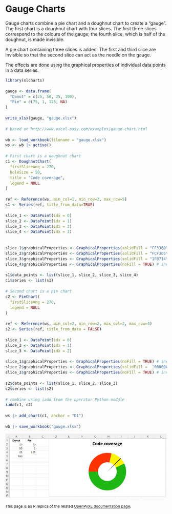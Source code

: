 # Gauge Charts

Gauge charts combine a pie chart and a doughnut chart to create a “gauge”. The first chart is a doughnut chart with four slices. The first three slices correspond to the colours of the gauge; the fourth slice, which is half of the doughnut, is made invisible.

A pie chart containing three slices is added. The first and third slice are invisible so that the second slice can act as the needle on the gauge.

The effects are done using the graphical properties of individual data points in a data series.

```r
library(xlcharts)

gauge <- data.frame(
  "Donut" = c(25, 50, 25, 100),
  "Pie" = c(75, 1, 125, NA)
)

write_xlsx(gauge, "gauge.xlsx")

# based on http://www.excel-easy.com/examples/gauge-chart.html

wb <- load_workbook(filename = "gauge.xlsx") 
ws <- wb |> active()

# First chart is a doughnut chart
c1 <- DoughnutChart(
  firstSliceAng = 270, 
  holeSize = 50,
  title = "Code coverage",
  legend = NULL
)

ref <- Reference(ws, min_col=1, min_row=2, max_row=5)
s1 <- Series(ref, title_from_data=TRUE)

slice_1 <- DataPoint(idx = 0)
slice_2 <- DataPoint(idx = 1)
slice_3 <- DataPoint(idx = 2)
slice_4 <- DataPoint(idx = 3)


slice_1$graphicalProperties <- GraphicalProperties(solidFill = "FF3300") # red
slice_2$graphicalProperties <- GraphicalProperties(solidFill = "FCF305") # yellow
slice_3$graphicalProperties <- GraphicalProperties(solidFill = "1FB714") # green
slice_4$graphicalProperties <- GraphicalProperties(noFill = TRUE) # invisible

s1$data_points <- list(slice_1, slice_2, slice_3, slice_4)
c1$series <- list(s1)

# Second chart is a pie chart
c2 <- PieChart(
  firstSliceAng = 270,
  legend = NULL
)

ref <- Reference(ws, min_col=2, min_row=2, max_col=2, max_row=4)
s2 <- Series(ref, title_from_data = FALSE)

slice_1 <- DataPoint(idx = 0)
slice_2 <- DataPoint(idx = 1)
slice_3 <- DataPoint(idx = 2)

slice_1$graphicalProperties <- GraphicalProperties(noFill = TRUE) # invisible
slice_2$graphicalProperties <- GraphicalProperties(solidFill =  "000000") # black needle
slice_3$graphicalProperties <- GraphicalProperties(noFill = TRUE) # invisible

s2$data_points <- list(slice_1, slice_2, slice_3)
c2$series <- list(s2)

# combine using iadd from the operator Python module
iadd(c1, c2)

ws |> add_chart(c1, anchor = "D1")

wb |> save_workbook("gauge.xlsx")
```

![](gauge.png)

<small>This page is an R replica of the related [OpenPyXL documentation page](https://openpyxl.readthedocs.io/en/stable/charts/gauge.html).</small>

